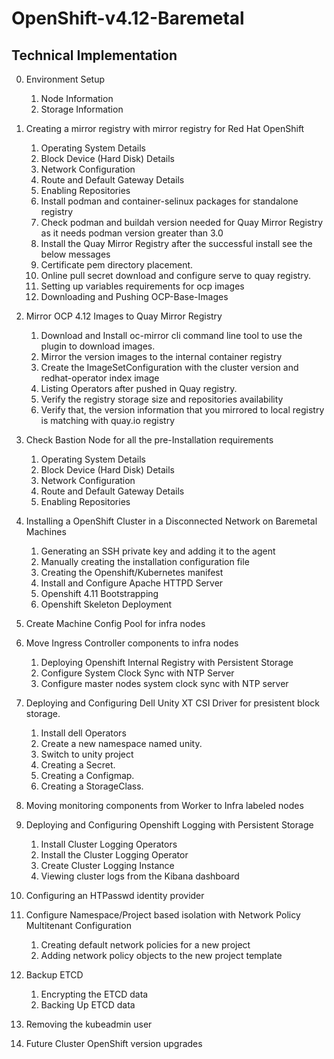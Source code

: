 # OpenShift-v4.12-Baremetal

## Technical Implementation

0. Environment Setup

    1. Node Information
    1. Storage Information
    

1. Creating a mirror registry with mirror registry for Red Hat OpenShift 

    1. Operating System Details
    1. Block Device (Hard Disk) Details
    1. Network Configuration
    1. Route and Default Gateway Details
    1. Enabling Repositories
    1. Install podman and container-selinux packages for standalone registry
    1. Check podman and buildah version needed for Quay Mirror Registry as it needs podman version greater than 3.0
    1. Install the Quay Mirror Registry after the successful install see the below messages
    1. Certificate pem directory placement.
    1. Online pull secret download and configure serve to quay registry.
    1. Setting up variables requirements for ocp images
    1. Downloading and Pushing OCP-Base-Images



2. Mirror OCP 4.12 Images to Quay Mirror Registry

    1. Download and Install oc-mirror cli command line tool to use the plugin to download images.
    1. Mirror the version images to the internal container registry
    1. Create the ImageSetConfiguration with the cluster version and redhat-operator index image
    1. Listing Operators after pushed in Quay registry.
    1. Verify the registry storage size and repositories availability
    1. Verify that, the version information that you mirrored to local registry is matching with quay.io registry



3. Check Bastion Node for all the pre-Installation requirements

    1. Operating System Details
    1. Block Device (Hard Disk) Details
    1. Network Configuration
    1. Route and Default Gateway Details
    1. Enabling Repositories



4. Installing a OpenShift Cluster in a Disconnected Network on Baremetal Machines

    1. Generating an SSH private key and adding it to the agent
    1. Manually creating the installation configuration file
    1. Creating the Openshift/Kubernetes manifest
    1. Install and Configure Apache HTTPD Server
    1. Openshift 4.11 Bootstrapping
    1. Openshift Skeleton Deployment


5. Create Machine Config Pool for infra nodes

6. Move Ingress Controller components to infra nodes

    1. Deploying Openshift Internal Registry with Persistent Storage
    1. Configure System Clock Sync with NTP Server
    1. Configure master nodes system clock sync with NTP server



8. Deploying and Configuring Dell Unity XT CSI Driver for presistent block storage.

    1. Install dell Operators
    1. Create a new namespace named unity.
    1. Switch to unity project
    1. Creating a Secret.
    1. Creating a Configmap.
    1. Creating a StorageClass.

9. Moving monitoring components from Worker to Infra labeled nodes

10. Deploying and Configuring Openshift Logging with Persistent Storage

    1. Install Cluster Logging Operators
    1. Install the Cluster Logging Operator
    1. Create Cluster Logging Instance
    1. Viewing cluster logs from the Kibana dashboard


11. Configuring an HTPasswd identity provider

12. Configure Namespace/Project based isolation with Network Policy Multitenant Configuration

    1. Creating default network policies for a new project
    1. Adding network policy objects to the new project template

13. Backup ETCD 

    1. Encrypting the ETCD data
    1. Backing Up ETCD data

14. Removing the kubeadmin user

15. Future Cluster OpenShift version upgrades